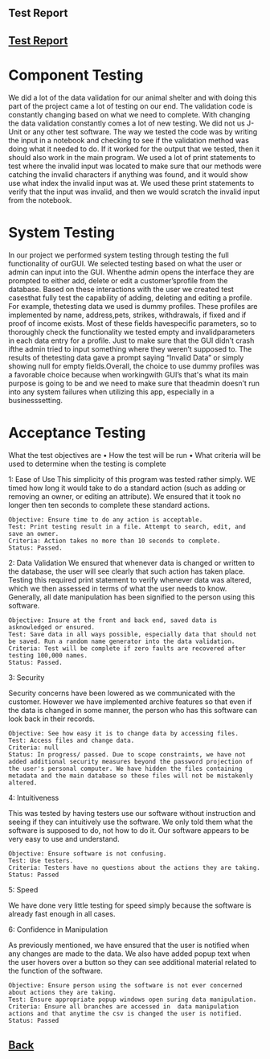 ## Test Report

## [Test Report](https://diegomorales30.github.io/NullPointersWebsite/testreport)

# Component Testing

We did a lot of the data validation for our animal shelter and with doing this part of the project came a lot of testing on our end. The validation code is constantly changing based on what we need to complete. With changing the data validation constantly comes a lot of new testing. We did not us J-Unit or any other test software. The way we tested the code was by writing the input in a notebook and checking to see if the validation method was doing what it needed to do. If it worked for the output that we tested, then it should also work in the main program. We used a lot of print statements to test where the invalid input was located to make sure that our methods were catching the invalid characters if anything was found, and it would show use what index the invalid input was at. We used these print statements to verify that the input was invalid, and then we would scratch the invalid input from the notebook.  

# System Testing

In our project we performed system testing through testing the full functionality of ourGUI. We selected testing based on what the user or admin can input into the GUI. Whenthe admin opens the interface they are prompted to either add, delete or edit a customer’sprofile from the database. Based on these interactions with the user we created test casesthat fully test the capability of adding, deleting and editing a profile. For example, thetesting data we used is dummy profiles. These profiles are implemented by name, address,pets, strikes, withdrawals, if fixed and if proof of income exists. Most of these fields havespecific parameters, so to thoroughly check the functionality we tested empty and invalidparameters in each data entry for a profile. Just to make sure that the GUI didn’t crash ifthe admin tried to input something where they weren’t supposed to. The results of thetesting data gave a prompt saying “Invalid Data” or simply showing null for empty fields.Overall, the choice to use dummy profiles was a favorable choice because when workingwith GUI’s that's what its main purpose is going to be  and we need to make sure that theadmin doesn’t run into any system failures when utilizing this app, especially in a businesssetting.

# Acceptance Testing

What the test objectives are 
• How the test will be run 
• What criteria will be used to determine when the testing is 
complete

1: Ease of Use
This simplicity of this program was tested rather simply. WE timed how long it would take to do a standard action (such as adding or removing an owner, or editing an attribute). We ensured that it took no longer then ten seconds to complete these standard actions.

    Objective: Ensure time to do any action is acceptable.
    Test: Print testing result in a file. Attempt to search, edit, and save an owner. 
    Criteria: Action takes no more than 10 seconds to complete. 
    Status: Passed.

2: Data Validation
We ensured that whenever data is changed or written to the database, the user will see clearly that such action has taken place. Testing this required print statement to verify whenever data was altered, which we then assessed in terms of what the user needs to know. Generally, all date manipulation has been signified to the person using this software. 

    Objective: Insure at the front and back end, saved data is asknowledged or ensured.
    Test: Save data in all ways possible, especially data that should not be saved. Run a random name generator into the data validation.
    Criteria: Test will be complete if zero faults are recovered after testing 100,000 names.
    Status: Passed.

3: Security

Security concerns have been lowered as we communicated with the customer. However we have implemented archive features so that even if the data is changed in some manner, the person who has this software can look back in their records. 

    Objective: See how easy it is to change data by accessing files.
    Test: Access files and change data.
    Criteria: null
    Status: In progress/ passed. Due to scope constraints, we have not added additional security measures beyond the password projection of the user's personal computer. We have hidden the files containing metadata and the main database so these files will not be mistakenly altered. 

4: Intuitiveness

This was tested by having testers use our software without instruction and seeing if they can intuitively use the software. We only told them what the software is supposed to do, not how to do it. Our software appears to be very easy to use and understand.

    Objective: Ensure software is not confusing.
    Test: Use testers.
    Criteria: Testers have no questions about the actions they are taking.
    Status: Passed

5: Speed

We have done very little testing for speed simply because the software is already fast enough in all cases.

6: Confidence in Manipulation

As previously mentioned, we have ensured that the user is notified when any changes are made to the data. We also have added popup text when the user hovers over a button so they can see additional material related to the function of the software. 

    Objective: Ensure person using the software is not ever concerned about actions they are taking.
    Test: Ensure appropriate popup windows open suring data manipulation.
    Criteria: Ensure all branches are accessed in  data manipulation actions and that anytime the csv is changed the user is notified.
    Status: Passed

## [Back](https://diegomorales30.github.io/NullPointersWebsite/)